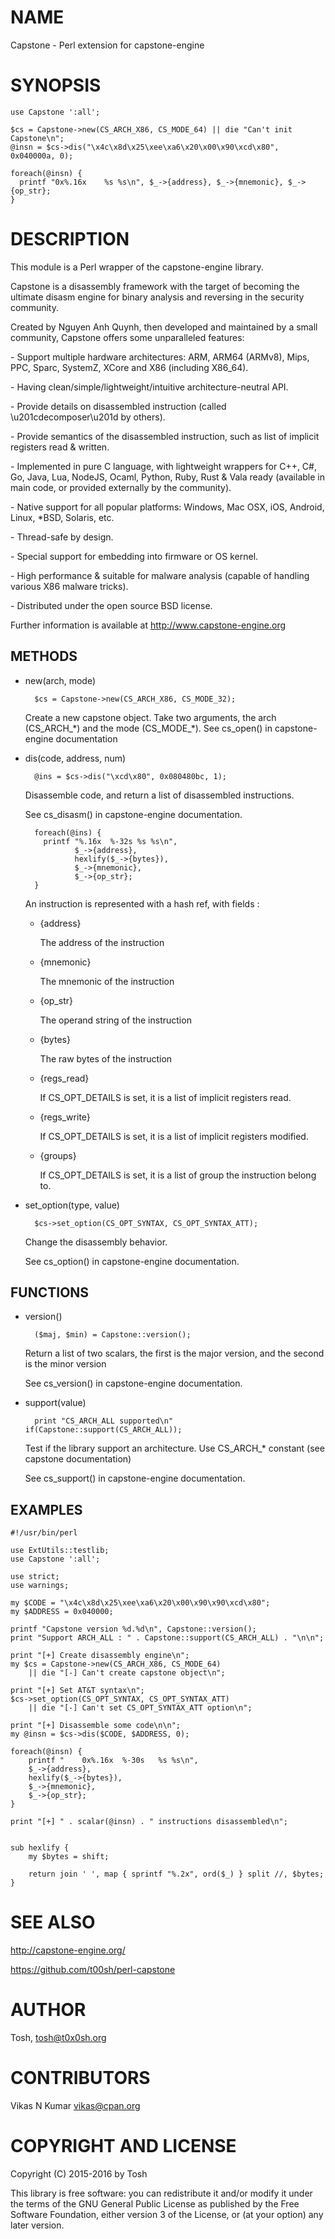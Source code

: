 # NAME

Capstone - Perl extension for capstone-engine

# SYNOPSIS

    use Capstone ':all';

    $cs = Capstone->new(CS_ARCH_X86, CS_MODE_64) || die "Can't init Capstone\n";
    @insn = $cs->dis("\x4c\x8d\x25\xee\xa6\x20\x00\x90\xcd\x80", 0x040000a, 0);

    foreach(@insn) {
      printf "0x%.16x    %s %s\n", $_->{address}, $_->{mnemonic}, $_->{op_str};
    }

# DESCRIPTION

This module is a Perl wrapper of the capstone-engine library.

Capstone is a disassembly framework with the target of becoming the ultimate
disasm engine for binary analysis and reversing in the security community.

Created by Nguyen Anh Quynh, then developed and maintained by a small community,
Capstone offers some unparalleled features:

\- Support multiple hardware architectures: ARM, ARM64 (ARMv8), Mips, PPC, Sparc,
  SystemZ, XCore and X86 (including X86\_64).

\- Having clean/simple/lightweight/intuitive architecture-neutral API.

\- Provide details on disassembled instruction (called \\u201cdecomposer\\u201d by others).

\- Provide semantics of the disassembled instruction, such as list of implicit
  registers read & written.

\- Implemented in pure C language, with lightweight wrappers for C++, C#, Go,
  Java, Lua, NodeJS, Ocaml, Python, Ruby, Rust & Vala ready (available in
  main code, or provided externally by the community).

\- Native support for all popular platforms: Windows, Mac OSX, iOS, Android,
  Linux, \*BSD, Solaris, etc.

\- Thread-safe by design.

\- Special support for embedding into firmware or OS kernel.

\- High performance & suitable for malware analysis (capable of handling various
  X86 malware tricks).

\- Distributed under the open source BSD license.

Further information is available at http://www.capstone-engine.org

## METHODS

- new(arch, mode)

        $cs = Capstone->new(CS_ARCH_X86, CS_MODE_32);

    Create a new capstone object.
    Take two arguments, the arch (CS\_ARCH\_\*) and the mode (CS\_MODE\_\*).
    See cs\_open() in capstone-engine documentation

- dis(code, address, num)

        @ins = $cs->dis("\xcd\x80", 0x080480bc, 1);

    Disassemble code, and return a list of disassembled instructions.

    See cs\_disasm() in capstone-engine documentation.

        foreach(@ins) {
          printf "%.16x  %-32s %s %s\n",
                 $_->{address},
                 hexlify($_->{bytes}),
                 $_->{mnemonic},
                 $_->{op_str};
        }

    An instruction is represented with a hash ref, with fields :

    - {address}

        The address of the instruction

    - {mnemonic}

        The mnemonic of the instruction

    - {op\_str}

        The operand string of the instruction

    - {bytes}

        The raw bytes of the instruction

    - {regs\_read}

        If CS\_OPT\_DETAILS is set, it is a list of implicit registers read.

    - {regs\_write}

        If CS\_OPT\_DETAILS is set, it is a list of implicit registers modified.

    - {groups}

        If CS\_OPT\_DETAILS is set, it is a list of group the instruction belong to.

- set\_option(type, value)

        $cs->set_option(CS_OPT_SYNTAX, CS_OPT_SYNTAX_ATT);

    Change the disassembly behavior.

    See cs\_option() in capstone-engine documentation.

## FUNCTIONS

- version()

        ($maj, $min) = Capstone::version();

    Return a list of two scalars, the first is the major version, and the second
    is the minor version

    See cs\_version() in capstone-engine documentation.

- support(value)

        print "CS_ARCH_ALL supported\n" if(Capstone::support(CS_ARCH_ALL));

    Test if the library support an architecture.
    Use CS\_ARCH\_\* constant (see capstone documentation)

    See cs\_support() in capstone-engine documentation.

## EXAMPLES

    #!/usr/bin/perl

    use ExtUtils::testlib;
    use Capstone ':all';

    use strict;
    use warnings;

    my $CODE = "\x4c\x8d\x25\xee\xa6\x20\x00\x90\x90\xcd\x80";
    my $ADDRESS = 0x040000;

    printf "Capstone version %d.%d\n", Capstone::version();
    print "Support ARCH_ALL : " . Capstone::support(CS_ARCH_ALL) . "\n\n";

    print "[+] Create disassembly engine\n";
    my $cs = Capstone->new(CS_ARCH_X86, CS_MODE_64)
        || die "[-] Can't create capstone object\n";

    print "[+] Set AT&T syntax\n";
    $cs->set_option(CS_OPT_SYNTAX, CS_OPT_SYNTAX_ATT)
        || die "[-] Can't set CS_OPT_SYNTAX_ATT option\n";

    print "[+] Disassemble some code\n\n";
    my @insn = $cs->dis($CODE, $ADDRESS, 0);

    foreach(@insn) {
        printf "    0x%.16x  %-30s   %s %s\n",
        $_->{address},
        hexlify($_->{bytes}),
        $_->{mnemonic},
        $_->{op_str};
    }

    print "[+] " . scalar(@insn) . " instructions disassembled\n";


    sub hexlify {
        my $bytes = shift;

        return join ' ', map { sprintf "%.2x", ord($_) } split //, $bytes;
    }

# SEE ALSO

http://capstone-engine.org/

https://github.com/t00sh/perl-capstone

# AUTHOR

Tosh, <tosh@t0x0sh.org>

# CONTRIBUTORS

Vikas N Kumar <vikas@cpan.org>

# COPYRIGHT AND LICENSE

Copyright (C) 2015-2016 by Tosh

This library is free software: you can redistribute it and/or modify
it under the terms of the GNU General Public License as published by
the Free Software Foundation, either version 3 of the License, or
(at your option) any later version.

